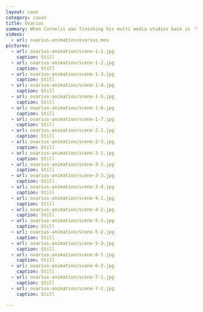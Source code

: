 ```yaml
---
layout: case
category: cases
title: Ovarius
summary: When Cornelis was finishing his multi media studies back in '97, he created a game that features a space ship, which he designed with the 3D modelling and animation tools of the time. Here's a render of the game intro plus a compilation of different parts of the game.
videos:
  - url: ovarius-animation/ovarius.mov
pictures:
  - url: ovarius-animation/scene-1-1.jpg
    caption: Still
  - url: ovarius-animation/scene-1-2.jpg
    caption: Still
  - url: ovarius-animation/scene-1-3.jpg
    caption: Still
  - url: ovarius-animation/scene-1-4.jpg
    caption: Still
  - url: ovarius-animation/scene-1-5.jpg
    caption: Still
  - url: ovarius-animation/scene-1-6.jpg
    caption: Still
  - url: ovarius-animation/scene-1-7.jpg
    caption: Still
  - url: ovarius-animation/scene-2-1.jpg
    caption: Still
  - url: ovarius-animation/scene-2-3.jpg
    caption: Still
  - url: ovarius-animation/scene-3-1.jpg
    caption: Still
  - url: ovarius-animation/scene-3-2.jpg
    caption: Still
  - url: ovarius-animation/scene-3-3.jpg
    caption: Still
  - url: ovarius-animation/scene-3-4.jpg
    caption: Still
  - url: ovarius-animation/scene-4-1.jpg
    caption: Still
  - url: ovarius-animation/scene-4-2.jpg
    caption: Still
  - url: ovarius-animation/scene-5-1.jpg
    caption: Still
  - url: ovarius-animation/scene-5-2.jpg
    caption: Still
  - url: ovarius-animation/scene-5-3.jpg
    caption: Still
  - url: ovarius-animation/scene-6-1.jpg
    caption: Still
  - url: ovarius-animation/scene-6-2.jpg
    caption: Still
  - url: ovarius-animation/scene-7-1.jpg
    caption: Still
  - url: ovarius-animation/scene-7-2.jpg
    caption: Still

---
```

